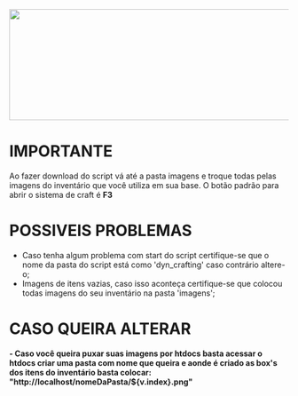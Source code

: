 <img src="https://cdn.discordapp.com/attachments/783801145344262149/864239452196307004/banner.png" width="1800vw" height="200vh">

# IMPORTANTE
Ao fazer download do script vá até a pasta imagens e troque todas pelas imagens do inventário que você utiliza em sua base.
O botão padrão para abrir o sistema de craft é <b>F3</b>

# POSSIVEIS PROBLEMAS

- Caso tenha algum problema com start do script certifique-se que o nome da pasta do script está como 'dyn_crafting' caso contrário altere-o;
- Imagens de itens vazias, caso isso aconteça certifique-se que colocou todas imagens do seu inventário na pasta 'imagens';

# CASO QUEIRA ALTERAR
<b>- Caso você queira puxar suas imagens por htdocs basta acessar o htdocs criar uma pasta com nome que queira e aonde é criado as box's dos itens do inventário basta colocar:
"http://localhost/nomeDaPasta/${v.index}.png"</b>

